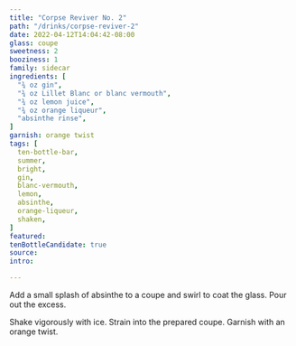 ```yaml
---
title: "Corpse Reviver No. 2"
path: "/drinks/corpse-reviver-2"
date: 2022-04-12T14:04:42-08:00
glass: coupe
sweetness: 2
booziness: 1
family: sidecar
ingredients: [
  "¾ oz gin",
  "¾ oz Lillet Blanc or blanc vermouth",
  "¾ oz lemon juice",
  "¾ oz orange liqueur",
  "absinthe rinse",
]
garnish: orange twist
tags: [
  ten-bottle-bar,
  summer,
  bright,
  gin,
  blanc-vermouth,
  lemon,
  absinthe,
  orange-liqueur,
  shaken,
]
featured:
tenBottleCandidate: true
source:
intro:

---
```

Add a small splash of absinthe to a coupe and swirl to coat the glass.
Pour out the excess.

Shake vigorously with ice.
Strain into the prepared coupe.
Garnish with an orange twist.

